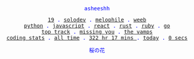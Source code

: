 <p align="center" style="color:blue"><samp>asheeshh</samp></p>        <p align="center" style="color:blue">        <samp>            <a href="">19</a> .            <a href="">solodev</a> .            <a href="">melophile</a> .            <a href="">weeb</a></br>            <a href="">python</a> .            <a href="">javascript</a> .            <a href="">react</a> .            <a href="">rust</a> .            <a href="">ruby</a> .            <a href="">go</a></br>            <a href="https://open.spotify.com/track/0LcNMuOiULmxJK3bdHTfDF">top track</a> .            <a href="https://open.spotify.com/track/0LcNMuOiULmxJK3bdHTfDF">missing you</a> .            <a href="https://open.spotify.com/track/0LcNMuOiULmxJK3bdHTfDF">the vamps</a></br>            <a href="https://wakatime.com/@asheeshh">coding stats</a> .            <a href="https://wakatime.com/@asheeshh">all time</a> .            <a href="https://wakatime.com/@asheeshh">            322 hr 17 mins        </a> .            <a href="https://wakatime.com/@asheeshh">today</a> .            <a href="https://wakatime.com/@asheeshh">0 secs</a>        </samp>        </p>        <p align="center" style="color:blue"><samp>桜の花</samp></p>